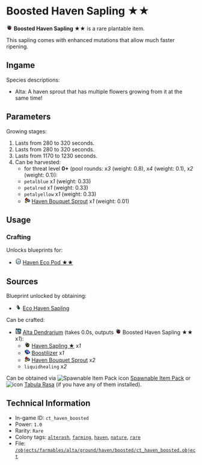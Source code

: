 # Boosted Haven Sapling ★★

<img src="https://raw.githubusercontent.com/Ceterai/Enternia/main/objects/farmables/alta/ground/haven/boosted/icon.png" alt="Boosted Haven Sapling ★★ icon" loading="lazy" height="16px" width="auto" /> **Boosted Haven Sapling ★★** is a rare plantable item.

This sapling comes with enhanced mutations that allow much faster ripening.

## Ingame

Species descriptions:

- Alta: A haven sprout that has multiple flowers growing from it at the same time!

## Parameters

Growing stages:

1. Lasts from 280 to 320 seconds.
2. Lasts from 280 to 320 seconds.
3. Lasts from 1170 to 1230 seconds.
4. Can be harvested:
   - for threat level **0+** (pool rounds: x*3* (weight: 0.8), x*4* (weight: 0.1), x*2* (weight: 0.1)):
   - `petalblue` x*1* (weight: 0.33)
   - `petalred` x*1* (weight: 0.33)
   - `petalyellow` x*1* (weight: 0.33)
   - <img src="https://raw.githubusercontent.com/Ceterai/Enternia/main/objects/farmables/alta/ground/haven/icon.png" alt="Haven Bouquet Sprout icon" loading="lazy" height="16px" width="auto" /> [Haven Bouquet Sprout](https://ceterai.github.io/MyEnternia/Wiki/HavenBouquetSprout) x*1* (weight: 0.01)

## Usage

### Crafting

Unlocks blueprints for:

- <img src="https://raw.githubusercontent.com/Ceterai/Enternia/main/objects/farmables/alta/ground/haven/pod/icon.png" alt="Haven Eco Pod ★★ icon" loading="lazy" height="16px" width="auto" /> [Haven Eco Pod ★★](https://ceterai.github.io/MyEnternia/Wiki/HavenEcoPod)

## Sources

Blueprint unlocked by obtaining:

- <img src="https://raw.githubusercontent.com/Ceterai/Enternia/main/objects/farmables/alta/ground/haven/eco/icon.png" alt="Eco Haven Sapling icon" loading="lazy" height="16px" width="auto" /> [Eco Haven Sapling](https://ceterai.github.io/MyEnternia/Wiki/EcoHavenSapling)

Can be crafted:

- ![ ](https://raw.githubusercontent.com/Ceterai/Enternia/main/objects/alta/crafting/dendrarium/icon.png) [Alta Dendrarium](https://ceterai.github.io/MyEnternia/Wiki/AltaDendrarium) (takes 0.0s, outputs <img src="https://raw.githubusercontent.com/Ceterai/Enternia/main/objects/farmables/alta/ground/haven/boosted/icon.png" alt="Boosted Haven Sapling ★★ icon" loading="lazy" height="16px" width="auto" /> Boosted Haven Sapling ★★ x*1*):
  - <img src="https://raw.githubusercontent.com/Ceterai/Enternia/main/objects/farmables/alta/ground/haven/sapling/icon.png" alt="Haven Sapling ★ icon" loading="lazy" height="16px" width="auto" /> [Haven Sapling ★](https://ceterai.github.io/MyEnternia/Wiki/HavenSapling) x*1*
  - <img src="https://raw.githubusercontent.com/Ceterai/Enternia/main/items/active/alta/tools/fertilize/ct_boost_fertilizer.png" alt="Boostilizer icon" loading="lazy" height="16px" width="auto" /> [Boostilizer](https://ceterai.github.io/MyEnternia/Wiki/Boostilizer) x*1*
  - <img src="https://raw.githubusercontent.com/Ceterai/Enternia/main/objects/farmables/alta/ground/haven/icon.png" alt="Haven Bouquet Sprout icon" loading="lazy" height="16px" width="auto" /> [Haven Bouquet Sprout](https://ceterai.github.io/MyEnternia/Wiki/HavenBouquetSprout) x*2*
  - `liquidhealing` x*2*

Can be obtained via <img src="https://raw.githubusercontent.com/Silverfeelin/Starbound-SpawnableItemPack/master/interface/sip/iconSmall.png" alt="Spawnable Item Pack icon" width="18" height="14"/> [Spawnable Item Pack](https://steamcommunity.com/sharedfiles/filedetails/?id=733665104) or <img src="https://steamuserimages-a.akamaihd.net/ugc/263843960696222713/3EC9A7C005541F7D577EBCB8C5736B4EFC9973D6/" alt="icon" width="8" height="12"/> [Tabula Rasa](https://community.playstarbound.com/resources/the-tabula-rasa.3222/) (if you have any of them installed).

## Technical Information

- In-game ID: `ct_haven_boosted`
- Power: `1.0`
- Rarity: `Rare`
- Colony tags: [`alterash`](https://ceterai.github.io/MyEnternia/Wiki/Tags/Alterash), [`farming`](https://ceterai.github.io/MyEnternia/Wiki/Tags/Farming), [`haven`](https://ceterai.github.io/MyEnternia/Wiki/Tags/Haven), [`nature`](https://ceterai.github.io/MyEnternia/Wiki/Tags/Nature), [`rare`](https://ceterai.github.io/MyEnternia/Wiki/Tags/Rare)
- File: [`/objects/farmables/alta/ground/haven/boosted/ct_haven_boosted.object`](https://github.com/Ceterai/Enternia/blob/main/objects/farmables/alta/ground/haven/boosted/ct_haven_boosted.object)
